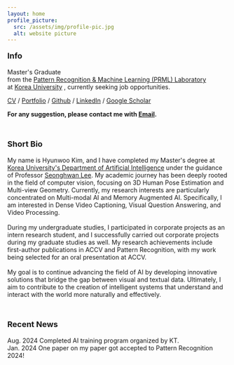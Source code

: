 ```yaml
---
layout: home
profile_picture:
  src: /assets/img/profile-pic.jpg
  alt: website picture
---
```


<p style="font-size: 18px;">
  <strong>Info</strong><br>
</p>
<p>

Master's Graduate <br>from the <a href="http://pr.korea.ac.kr/" target="_blank">Pattern Recognition & Machine Learning (PRML) Laboratory</a><br>at <a href="https://www.korea.ac.kr/">Korea University</a> , currently seeking job opportunities.

</p> 
<p>
  <a href="/assets/pdf/CV_HyunWoo.pdf" target="_blank">CV</a> / <a href="/assets/pdf/portfolio.pdf" target="_blank">Portfolio</a> / <a href="https://github.com/Moonbyeol" target="_blank">Github</a> / <a href="https://www.linkedin.com/in/hyunwoo-kim-35a441205/" target="_blank">LinkedIn</a> / <a href="https://scholar.google.co.kr/citations?user=FhdyFDMAAAAJ&hl=ko&authuser=1" target="_blank">Google Scholar</a><br>
</p>
<p>
  <strong>For any suggestion, please contact me with <a href="mailto:khw11044@gmail.com">Email</a>.</strong><br>
</p>
<br>
<p style="font-size: 18px;">
  <strong>Short Bio</strong><br>
</p>
<p>
  My name is Hyunwoo Kim, and I have completed my Master's degree at <a href="http://xai.korea.ac.kr/" target="_blank">Korea University's Department of Artificial Intelligence</a> under the guidance of Professor <a href="https://research.com/u/seong-whan-lee" target="_blank">Seonghwan Lee</a>. My academic journey has been deeply rooted in the field of computer vision, focusing on 3D Human Pose Estimation and Multi-view Geometry. Currently, my research interests are particularly concentrated on Multi-modal AI and Memory Augmented AI. Specifically, I am interested in Dense Video Captioning, Visual Question Answering, and Video Processing.
  <br><br>
  During my undergraduate studies, I participated in corporate projects as an intern research student, and I successfully carried out corporate projects during my graduate studies as well. My research achievements include first-author publications in ACCV and Pattern Recognition, with my work being selected for an oral presentation at ACCV.
  <br><br>
  My goal is to continue advancing the field of AI by developing innovative solutions that bridge the gap between visual and textual data. Ultimately, I aim to contribute to the creation of intelligent systems that understand and interact with the world more naturally and effectively.
</p>
<br>
<p style="font-size: 18px;">
  <strong>Recent News</strong><br>
</p>
<p>
Aug. 2024 Completed AI training program organized by KT.<br>
Jan. 2024 One paper on my paper got accepted to Pattern Recognition 2024!<br>
<p>

